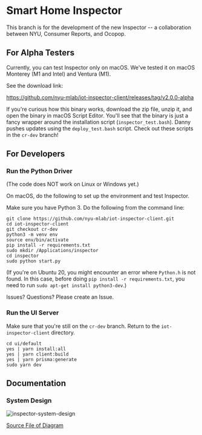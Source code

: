 # Smart Home Inspector

This branch is for the development of the new Inspector -- a collaboration
between NYU, Consumer Reports, and Ocopop.


## For Alpha Testers

Currently, you can test Inspector only on macOS. We've tested it on macOS Monterey (M1 and Intel) and Ventura (M1).

See the download link:

https://github.com/nyu-mlab/iot-inspector-client/releases/tag/v2.0.0-alpha

If you're curious how this binary works, download the zip file, unzip it, and open the binary in macOS Script Editor. You'll see that the binary is just a fancy wrapper around the installation script (`inspector_test.bash`). Danny pushes updates using the `deploy_test.bash` script. Check out these scripts in the `cr-dev` branch!


## For Developers

### Run the Python Driver

(The code does NOT work on Linux or Windows yet.)

On macOS, do the following to set up the environment and test Inspector.

Make sure you have Python 3. Do the following from the command line:

```
git clone https://github.com/nyu-mlab/iot-inspector-client.git
cd iot-inspector-client
git checkout cr-dev
python3 -m venv env
source env/bin/activate
pip install -r requirements.txt
sudo mkdir /Applications/inspector
cd inspector
sudo python start.py
```

(If you're on Ubuntu 20, you might encounter an error where `Python.h` is not found. In this case, before doing `pip install -r requirements.txt`, you need to run `sudo apt-get install python3-dev`.)




Issues? Questions? Please create an Issue.


### Run the UI Server

Make sure that you're still on the `cr-dev` branch. Return to the `iot-inspector-client` directory.

```
cd ui/default
yes | yarn install:all
yes | yarn client:build
yes | yarn prisma:generate
sudo yarn dev
```





## Documentation

### System Design

![inspector-system-design](https://user-images.githubusercontent.com/1479070/170374526-d2fa9156-c386-41bb-94ea-17ea5bbfe595.png)

[Source File of Diagram](https://drive.google.com/file/d/1NPmysXA42BwZnroqAikgl_3HbTHSimJH/view)





